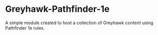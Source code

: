 # Greyhawk-Pathfinder-1e
A simple module created to host a collection of Greyhawk content using Pathfinder 1e rules.
